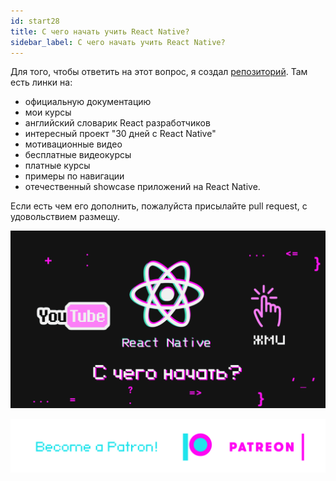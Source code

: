 ```yaml
---
id: start28
title: C чего начать учить React Native?
sidebar_label: C чего начать учить React Native?
---
```


Для того, чтобы ответить на этот вопрос, я создал [репозиторий](https://github.com/react-native-village/react-native-init). Там есть линки на:

- официальную документацию
- мои курсы
- английский словарик React разработчиков
- интересный проект "30 дней с React Native"
- мотивационные видео
- бесплатные видеокурсы
- платные курсы
- примеры по навигации
- отечественный showcase приложений на React Native.

Если есть чем его дополнить, пожалуйста присылайте pull request, с удовольствием размещу.

[![C чего начать учить React Native?](/img/start/28.gif)](https://youtu.be/o8H-jcFtm5Q)

[![Become a Patron!](/img/logo/patreon.png)](https://www.patreon.com/bePatron?u=31769291)
